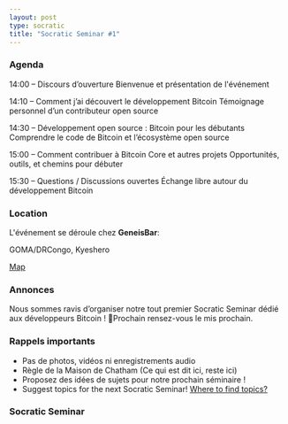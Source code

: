 ```yaml
---
layout: post
type: socratic
title: "Socratic Seminar #1"
---
```


### Agenda

14:00 – Discours d’ouverture
Bienvenue et présentation de l'événement

14:10 – Comment j’ai découvert le développement Bitcoin
Témoignage personnel d’un contributeur open source

14:30 – Développement open source : Bitcoin pour les débutants
Comprendre le code de Bitcoin et l’écosystème open source

15:00 – Comment contribuer à Bitcoin Core et autres projets
Opportunités, outils, et chemins pour débuter

15:30 – Questions / Discussions ouvertes
Échange libre autour du développement Bitcoin

### Location

L'événement se déroule chez  **GeneisBar**:

GOMA/DRCongo,
Kyeshero

[Map](https://goo.gl/maps/6S79eh2rn5RK3BhEA)  


### Annonces

Nous sommes ravis d’organiser notre tout premier Socratic Seminar dédié aux développeurs Bitcoin !
Prochain rensez-vous le mis prochain.

### Rappels importants

   - Pas de photos, vidéos ni enregistrements audio
   - Règle de la Maison de Chatham (Ce qui est dit ici, reste ici)
   - Proposez des idées de sujets pour notre prochain séminaire !
   - Suggest topics for the next Socratic Seminar! [Where to find topics?](/topics)

### Socratic Seminar
